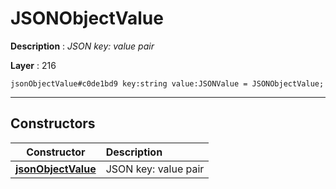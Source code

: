 # JSONObjectValue

**Description** : *JSON key: value pair*

**Layer** : 216

```tl
jsonObjectValue#c0de1bd9 key:string value:JSONValue = JSONObjectValue;
```

---

## Constructors

| Constructor | Description |
| :---: | :--- |
| [**jsonObjectValue**](constructor/jsonObjectValue) | JSON key: value pair |